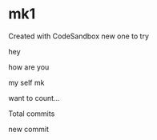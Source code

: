 # mk1
Created with CodeSandbox
new one to try

hey 

how are you

my self mk

want to count...

Total commits

new commit
